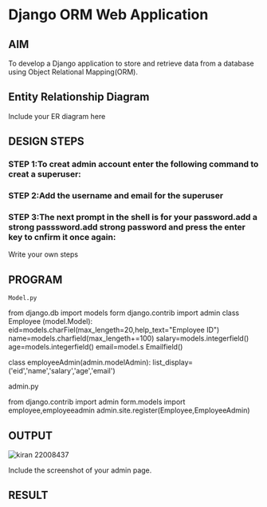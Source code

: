 # Django ORM Web Application

## AIM
To develop a Django application to store and retrieve data from a database using Object Relational Mapping(ORM).

## Entity Relationship Diagram

Include your ER diagram here

## DESIGN STEPS

### STEP 1:To creat admin account enter the following command to creat a superuser:

### STEP 2:Add the username and email for the superuser

### STEP 3:The next prompt in the shell is for your password.add a strong passsword.add strong password and press the enter key to cnfirm it once again:

Write your own steps

## PROGRAM
	Model.py

from django.db import models
form django.contrib import admin
class Employee (model.Model):
	eid=models.charFiel(max_lengeth=20,help_text="Employee ID")
	name=models.charfield(max_lengeth+=100)
	salary=models.integerfield()
	age=models.integerfield()
	email=model.s Emailfield()
	
class employeeAdmin(admin.modelAdmin):
	list_display=('eid','name','salary','age','email')

admin.py

from django.contrib import admin
form.models import employee,employeeadmin
admin.site.register(Employee,EmployeeAdmin)



## OUTPUT
![kiran 22008437 ](https://user-images.githubusercontent.com/118668751/213098097-3a65007f-f467-4a82-99a5-0a460b1c1438.png)

Include the screenshot of your admin page.


## RESULT
